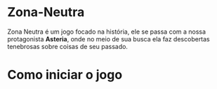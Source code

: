 # Zona-Neutra

Zona Neutra é um jogo focado na história, ele se passa com a nossa protagonista **Asteria**, onde 
no meio de sua busca ela faz descobertas tenebrosas sobre coisas de seu passado.





# Como iniciar o jogo
